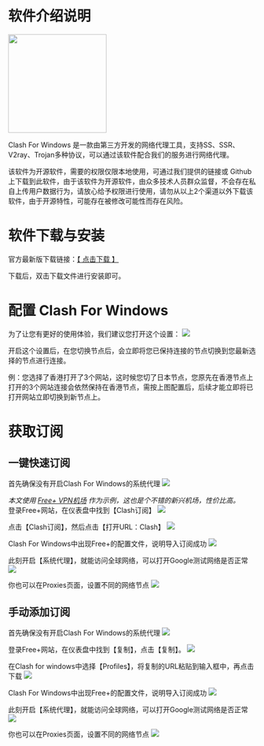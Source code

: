 # 软件介绍说明
<img src="https://freeplus.top/theme/Aurora/static/img/imgs2/clash.png" width="200px" />

Clash For Windows 是一款由第三方开发的网络代理工具，支持SS、SSR、V2ray、Trojan多种协议，可以通过该软件配合我们的服务进行网络代理。

该软件为开源软件，需要的权限仅限本地使用，可通过我们提供的链接或 Github 上下载到此软件，由于该软件为开源软件，由众多技术人员群众监督，不会存在私自上传用户数据行为，请放心给予权限进行使用，请勿从以上2个渠道以外下载该软件，由于开源特性，可能存在被修改可能性而存在风险。
# 软件下载与安装
官方最新版下载链接：[【 点击下载 】](https://github.com/clashdownload/Clash_for_Windows/releases/download/0.20.39/Clash.for.Windows.Setup.0.20.39.exe)  

下载后，双击下载文件进行安装即可。

# 配置 Clash For Windows
为了让您有更好的使用体验，我们建议您打开这个设置：
![](https://freeplus.top/theme/Aurora/static/img/imgs2/clashFW0.png)  

开启这个设置后，在您切换节点后，会立即将您已保持连接的节点切换到您最新选择的节点进行连接。

例：您选择了香港打开了3个网站，这时候您切了日本节点，您原先在香港节点上打开的3个网站连接会依然保持在香港节点，需按上图配置后，后续才能立即将已打开网站立即切换到新节点上。

# 获取订阅
## 一键快速订阅
首先确保没有开启Clash For Windows的系统代理
![](https://freeplus.top/theme/Aurora/static/img/imgs2/clashFW1.png)

_本文使用 [Free+ VPN机场](https://freeplus.top/) 作为示例，这也是个不错的新兴机场，性价比高。_  
登录Free+网站，在仪表盘中找到【Clash订阅】
![](https://freeplus.top/theme/Aurora/static/img/imgs2/clashFW2.png)

点击【Clash订阅】，然后点击【打开URL：Clash】
![](https://freeplus.top/theme/Aurora/static/img/imgs2/clashFW3.png)

Clash For Windows中出现Free+的配置文件，说明导入订阅成功
![](https://freeplus.top/theme/Aurora/static/img/imgs2/clashFW4.png)

此刻开启【系统代理】，就能访问全球网络，可以打开Google测试网络是否正常
![](https://freeplus.top/theme/Aurora/static/img/imgs2/clashFW5.png)

你也可以在Proxies页面，设置不同的网络节点
![](https://freeplus.top/theme/Aurora/static/img/imgs2/clashFW6.png)

## 手动添加订阅
首先确保没有开启Clash For Windows的系统代理
![](https://freeplus.top/theme/Aurora/static/img/imgs2/clashFW1.png)

登录Free+网站，在仪表盘中找到【复制】，点击【复制】。
![](https://freeplus.top/theme/Aurora/static/img/imgs2/clashFW7.png)

在Clash for windows中选择【Profiles】，将复制的URL粘贴到输入框中，再点击下载
![](https://freeplus.top/theme/Aurora/static/img/imgs2/clashFW8.png)

Clash For Windows中出现Free+的配置文件，说明导入订阅成功
![](https://freeplus.top/theme/Aurora/static/img/imgs2/clashFW9.png)

此刻开启【系统代理】，就能访问全球网络，可以打开Google测试网络是否正常
![](https://freeplus.top/theme/Aurora/static/img/imgs2/clashFW5.png)

你也可以在Proxies页面，设置不同的网络节点
![](https://freeplus.top/theme/Aurora/static/img/imgs2/clashFW6.png)
